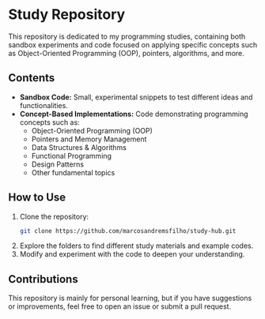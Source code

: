 # Study Repository

This repository is dedicated to my programming studies, containing both sandbox experiments and code focused on applying specific concepts such as Object-Oriented Programming (OOP), pointers, algorithms, and more.

## Contents

- **Sandbox Code:** Small, experimental snippets to test different ideas and functionalities.
- **Concept-Based Implementations:** Code demonstrating programming concepts such as:
  - Object-Oriented Programming (OOP)
  - Pointers and Memory Management
  - Data Structures & Algorithms
  - Functional Programming
  - Design Patterns
  - Other fundamental topics

## How to Use

1. Clone the repository:
   ```sh
   git clone https://github.com/marcosandremsfilho/study-hub.git
   ```
2. Explore the folders to find different study materials and example codes.
3. Modify and experiment with the code to deepen your understanding.

## Contributions

This repository is mainly for personal learning, but if you have suggestions or improvements, feel free to open an issue or submit a pull request.
